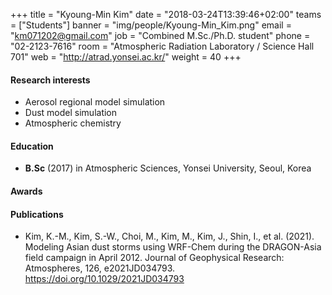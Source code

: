 +++
title = "Kyoung-Min Kim"
date = "2018-03-24T13:39:46+02:00"
teams = ["Students"]
banner = "img/people/Kyoung-Min_Kim.png"
email = "km071202@gmail.com"
job = "Combined M.Sc./Ph.D. student"
phone = "02-2123-7616"
room = "Atmospheric Radiation Laboratory / Science Hall 701"
web = "http://atrad.yonsei.ac.kr/"
weight = 40
+++

#### Research interests
+ Aerosol regional model simulation
+ Dust model simulation
+ Atmospheric chemistry

#### Education
+ **B.Sc** (2017) in Atmospheric Sciences, Yonsei University, Seoul, Korea

#### Awards


#### Publications
+ Kim, K.-M., Kim, S.-W., Choi, M., Kim, M., Kim, J., Shin, I., et al. (2021). Modeling Asian dust storms using WRF-Chem during the DRAGON-Asia field campaign in April 2012. Journal of Geophysical Research: Atmospheres, 126, e2021JD034793. https://doi.org/10.1029/2021JD034793
